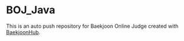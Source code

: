 # BOJ_Java
This is an auto push repository for Baekjoon Online Judge created with [BaekjoonHub](https://github.com/BaekjoonHub/BaekjoonHub).
